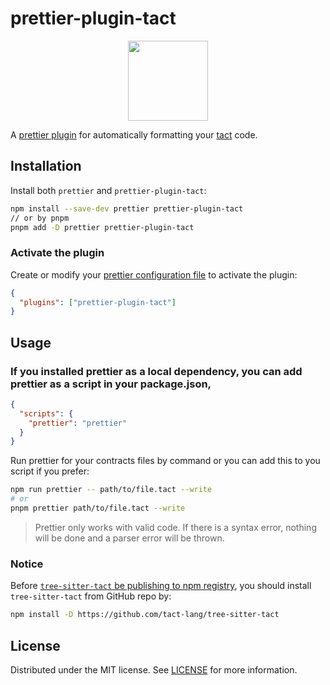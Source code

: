 # prettier-plugin-tact

<div align="center">

<img src="https://github.com/enpitsuLin/prettier-plugin-tact/assets/29378026/74ceef5b-9e6d-4241-bd95-8f06c38f124a" width="128" height="128">

</div>

A [prettier plugin](https://prettier.io/docs/en/plugins.html) for automatically formatting your [tact](https://github.com/tact-lang/tact) code.

## Installation

Install both `prettier` and `prettier-plugin-tact`:

```Bash
npm install --save-dev prettier prettier-plugin-tact
// or by pnpm
pnpm add -D prettier prettier-plugin-tact
```

### Activate the plugin

Create or modify your [prettier configuration file](https://prettier.io/docs/en/configuration) to activate the plugin:

```json
{
  "plugins": ["prettier-plugin-tact"]
}
```

## Usage

### If you installed prettier as a local dependency, you can add prettier as a script in your package.json,

```json
{
  "scripts": {
    "prettier": "prettier"
  }
}
```

Run prettier for your contracts files by command or you can add this to you script if you prefer:

```Bash
npm run prettier -- path/to/file.tact --write
# or
pnpm prettier path/to/file.tact --write
```

> Prettier only works with valid code. If there is a syntax error, nothing will be done and a parser error will be thrown.

### Notice

Before [`tree-sitter-tact` be publishing to npm registry](https://github.com/tact-lang/tree-sitter-tact/issues/12), you should install `tree-sitter-tact` from GitHub repo by:

```sh
npm install -D https://github.com/tact-lang/tree-sitter-tact
```

## License

Distributed under the MIT license. See [LICENSE](LICENSE) for more information.
